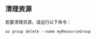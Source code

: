 ## <a name="clean-up-resources"></a>清理资源

若要清理资源，请运行以下命令：

```azurecli-interactive
az group delete --name myResourceGroup
```
